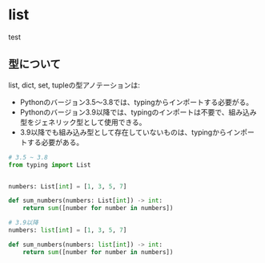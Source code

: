 # list

test

## 型について

list, dict, set, tupleの型アノテーションは:

- Pythonのバージョン3.5〜3.8では、typingからインポートする必要がる。
- Pythonのバージョン3.9以降では、typingのインポートは不要で、組み込み型をジェネリック型として使用できる。
- 3.9以降でも組み込み型として存在していないものは、typingからインポートする必要がある。

``` python
# 3.5 ~ 3.8
from typing import List


numbers: List[int] = [1, 3, 5, 7]

def sum_numbers(numbers: List[int]) -> int:
    return sum([number for number in numbers])
```

``` python
# 3.9以降
numbers: list[int] = [1, 3, 5, 7]

def sum_numbers(numbers: list[int]) -> int:
    return sum([number for number in numbers])
```
